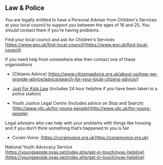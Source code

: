 ## Law & Police

You are legally entitled to have a Personal Adviser from Children's Services at your local council to support you between the ages of 16 and 25. You should contact them if you’re having problems.

Find your local council and ask for Children's Services
[https://www.gov.uk/find-local-council](https://www.gov.uk/find-local-council)

If you need help from somewhere else then contact one of these organisations

* [Citizens Advice]
(https://www.citizensadvice.org.uk/about-us/how-we-provide-advice/advice/search-for-your-local-citizens-advice/)

* [Just For Kids Law](https://www.justforkidslaw.org/contact-us/)
(includes 24 hour helpline if you have been taken to a police station)

* Youth Justice Legal Centre (Includes advice on Stop and Search)
[http://www.yjlc.uk/for-young-people](http://www.yjlc.uk/for-young-people)

Legal advisers who can help with your problems with things like 
housing and if you don’t think something that’s happened to you is fair

* Coram Voice: [https://coramvoice.org.uk](ttps://coramvoice.org.uk)

National Youth Advocacy Service
[https://youngpeople.nyas.net/index.php/get-in-touch/nyas-helpline](https://youngpeople.nyas.net/index.php/get-in-touch/nyas-helpline)
